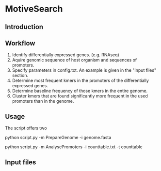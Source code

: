 # MotiveSearch

## Introduction

## Workflow
1. Identify differentially expressed genes. (e.g. RNAseq)
2. Aquire genomic sequence of host organism and sequences of promoters.
3. Specify parameters in config.txt. An example is given in the "Input files" section.
4. Determine most frequent kmers in the promoters of the differentially expressed genes.
5. Determine baseline frequency of those kmers in the entire genome.
6. Cluster kmers that are found significantly more frequent in the used promoters than in the genome.


## Usage
The script offers two 

python script.py -m PrepareGenome -i genome.fasta

python script.py -m AnalysePromoters -i counttable.txt -t counttable
## Input files